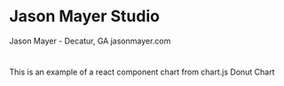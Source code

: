 # Jason Mayer Studio
Jason Mayer - Decatur, GA
jasonmayer.com
#
#
This is an example of a react component chart from chart.js Donut Chart

